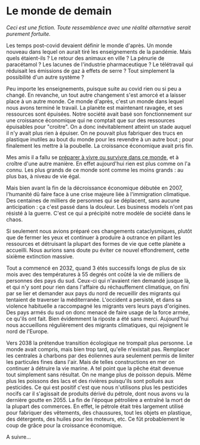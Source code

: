 # Le monde de demain

_Ceci est une fiction. Toute ressemblence avec une réalité alternative serait purement fortuite._

Les temps post-covid devaient définir le monde d'après. Un monde nouveau dans lequel on aurait tiré les enseignements de la pandémie. Mais quels étaient-ils ? Le retour des animaux en ville ? La pénurie de paracétamol ? Les lacunes de l'industrie pharmaceutique ? Le télétravail qui réduisait les émissions de gaz à effets de serre ? Tout simplement la possibilité d'un autre système ? 

Peu importe les enseignements, puisque suite au covid rien ou si peu a changé. En revanche, un tout autre changement s'est amorcé et a laisser place à un autre monde. Ce monde d'après, c'est un monde dans lequel nous avons terminé le travail. La planète est maintenant ravagée, et ses ressources sont épuisées. Notre société avait basé son fonctionnement sur une croissance économique qui ne comptait que sur des ressources épuisables pour "croitre". On a donc inévitablement atteint un stade auquel il n'y avait plus rien à épuiser. On ne pouvait plus fabriquer des trucs en plastique inutiles au bout du monde pour les revendre à un autre bout ; pour finalement les mettre à la poubelle. La croissance économique avait pris fin.

Mes amis il a fallu se <a href="kit-survie.html">préparer à vivre ou survivre dans ce monde</a>, et à croître d'une autre manière. En effet aujourd'hui rien est plus comme on l'a connu. Les plus grands de ce monde sont comme les moins grands : au plus bas, à niveau de vie égal.

Mais bien avant la fin de la décroissance économique débutée en 2007, l'humanité dû faire face à une crise majeure liée à l'immigration climatique. Des centaines de milliers de personnes qui se déplacent, sans aucune anticipation : ça c'est passé dans la douleur. Les business models n'ont pas résisté à la guerre. C'est ce qui a précipité notre modèle de société dans le chaos. 

Si seulement nous avions préparé ces changements cataclysmiques, plutôt que de fermer les yeux et continuer à produire à outrance en pillant les ressources et détruisant la plupart des formes de vie que cette planète a accueilli. Nous aurions sans doute pu éviter ce nouvel effondrement, cette sixième extinction massive.

Tout a commencé en 2032, quand 3 étés successifs longs de plus de six mois avec des températures à 55 degrés ont coûté la vie de milliers de personnes des pays du sud. Ceux-ci qui n'avaient rien demandé jusque là, et qui n'y sont pour rien dans l'affaire du réchauffement climatique, on fini par se lier et demander aux pays du nord de recueillir des migrants qui tentaient de traverser la méditerranée. L'occident a persisté, et dans sa violence habituelle a raccompagné les migrants vers leurs pays d'origines. Des pays armés du sud on donc menacé de faire usage de la force armée, ce qu'ils ont fait. Bien évidemment la riposte a été sans merci. Aujourd'hui nous accueillons régulièrement des migrants climatiques, qui rejoignent le nord de l'Europe. 

Vers 2038 la prétendue transition écologique ne trompait plus personne. Le monde avait compris, mais bien trop tard, qu'elle n'existait pas. Remplacer les centrales à charbons par des éoliennes aura seulement permis de limiter les particules fines dans l'air. Mais de telles constructions en mer on continuer à détruire la vie marine. A tel point que la pêche était devenue tout simplement sans résultat. On ne mange plus de poisson depuis. Même plus les poissons des lacs et des rivières puisqu'ils sont pollués aux pesticides. Ce qui est positif c'est que nous n'utilisons plus les pesticides nocifs car il s'agissait de produits dérivé du pétrole, dont nous avons vu la dernière goutte en 2055. La fin de l'époque pétrolière a entraîné la mort de la plupart des commerces. En effet, le pétrole était très largement utilisé pour fabriquer des vêtements, des chaussures, tout les objets en plastique, des détergents, des huiles pour les moteurs, etc. Ce fût probablement le coup de grâce pour la croissance économique.



A suivre...
